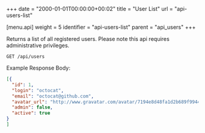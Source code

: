 +++
date = "2000-01-01T00:00:00+00:02"
title = "User List"
url = "api-users-list"

[menu.api]
  weight = 5
  identifier = "api-users-list"
  parent = "api_users"
+++

Returns a list of all registered users.
Please note this api requires administrative privileges.

```text
GET /api/users
```

Example Response Body:

```json
[{
  "id": 1,
  "login": "octocat",
  "email": "octocat@github.com",
  "avatar_url": "http://www.gravatar.com/avatar/7194e8d48fa1d2b689f99443b767316c",
  "admin": false,
  "active": true
}
]
```
